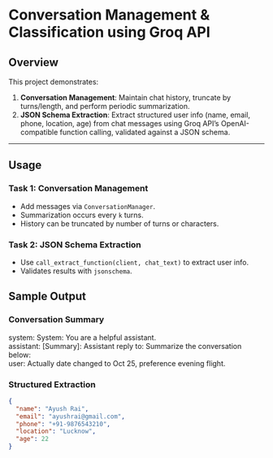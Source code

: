 # Conversation Management & Classification using Groq API

## Overview
This project demonstrates:
1. **Conversation Management**: Maintain chat history, truncate by turns/length, and perform periodic summarization.
2. **JSON Schema Extraction**: Extract structured user info (name, email, phone, location, age) from chat messages using Groq API’s OpenAI-compatible function calling, validated against a JSON schema.

---

## Usage

### Task 1: Conversation Management
- Add messages via `ConversationManager`.
- Summarization occurs every `k` turns.
- History can be truncated by number of turns or characters.

### Task 2: JSON Schema Extraction
- Use `call_extract_function(client, chat_text)` to extract user info.
- Validates results with `jsonschema`.


## Sample Output

### Conversation Summary

system: System: You are a helpful assistant.  
assistant: [Summary]: Assistant reply to: Summarize the conversation below:  
user: Actually date changed to Oct 25, preference evening flight.

### Structured Extraction
```json
{
  "name": "Ayush Rai",
  "email": "ayushrai@gmail.com",
  "phone": "+91-9876543210",
  "location": "Lucknow",
  "age": 22
}
